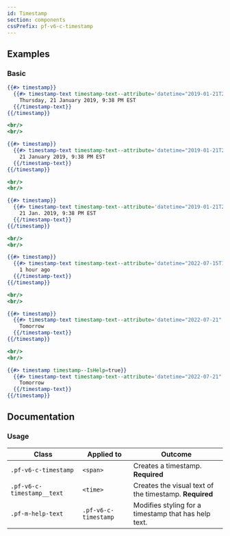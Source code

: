 ```yaml
---
id: Timestamp
section: components
cssPrefix: pf-v6-c-timestamp
---
```


## Examples

### Basic

```hbs
{{#> timestamp}}
  {{#> timestamp-text timestamp-text--attribute='datetime="2019-01-21T21:38"'}}
    Thursday, 21 January 2019, 9:38 PM EST
  {{/timestamp-text}}
{{/timestamp}}

<br/>
<br/>

{{#> timestamp}}
  {{#> timestamp-text timestamp-text--attribute='datetime="2019-01-21T21:38"'}}
    21 January 2019, 9:38 PM EST
  {{/timestamp-text}}
{{/timestamp}}

<br/>
<br/>

{{#> timestamp}}
  {{#> timestamp-text timestamp-text--attribute='datetime="2019-01-21T21:38"'}}
    21 Jan. 2019, 9:38 PM EST
  {{/timestamp-text}}
{{/timestamp}}

<br/>
<br/>

{{#> timestamp}}
  {{#> timestamp-text timestamp-text--attribute='datetime="2022-07-15T10:00"'}}
    1 hour ago
  {{/timestamp-text}}
{{/timestamp}}

<br/>
<br/>

{{#> timestamp}}
  {{#> timestamp-text timestamp-text--attribute='datetime="2022-07-21"'}}
    Tomorrow
  {{/timestamp-text}}
{{/timestamp}}

<br/>
<br/>

{{#> timestamp timestamp--IsHelp=true}}
  {{#> timestamp-text timestamp-text--attribute='datetime="2022-07-21"'}}
    Tomorrow
  {{/timestamp-text}}
{{/timestamp}}
```

## Documentation

### Usage

| Class                      | Applied to           | Outcome                                                |
| -------------------------- | -------------------- | ------------------------------------------------------ |
| `.pf-v6-c-timestamp`       | `<span>`             | Creates a timestamp. **Required**                      |
| `.pf-v6-c-timestamp__text` | `<time>`             | Creates the visual text of the timestamp. **Required** |
| `.pf-m-help-text`          | `.pf-v6-c-timestamp` | Modifies styling for a timestamp that has help text.   |

